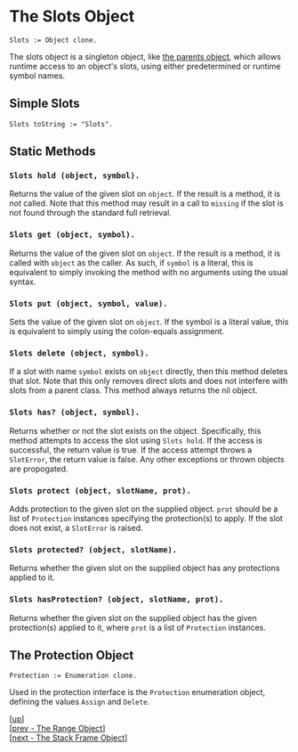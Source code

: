 
# The Slots Object

    Slots := Object clone.

The slots object is a singleton object,
like [the parents object](parents.md), which allows runtime access to
an object's slots, using either predetermined or runtime symbol names.

## Simple Slots

    Slots toString := "Slots".

## Static Methods

### `Slots hold (object, symbol).`

Returns the value of the given slot on `object`. If the result is a
method, it is *not* called. Note that this method may result in a call
to `missing` if the slot is not found through the standard full
retrieval.

### `Slots get (object, symbol).`

Returns the value of the given slot on `object`. If the result is a
method, it is called with `object` as the caller. As such, if `symbol`
is a literal, this is equivalent to simply invoking the method with no
arguments using the usual syntax.

### `Slots put (object, symbol, value).`

Sets the value of the given slot on `object`. If the symbol is a
literal value, this is equivalent to simply using the colon-equals
assignment.

### `Slots delete (object, symbol).`

If a slot with name `symbol` exists on `object` directly, then this
method deletes that slot. Note that this only removes direct slots and
does not interfere with slots from a parent class. This method always
returns the nil object.

### `Slots has? (object, symbol).`

Returns whether or not the slot exists on the object. Specifically,
this method attempts to access the slot using `Slots hold`. If
the access is successful, the return value is true. If the access
attempt throws a `SlotError`, the return value is false. Any other
exceptions or thrown objects are propogated.

### `Slots protect (object, slotName, prot).`

Adds protection to the given slot on the supplied object. `prot`
should be a list of `Protection` instances specifying the
protection(s) to apply. If the slot does not exist, a `SlotError` is
raised.

### `Slots protected? (object, slotName).`

Returns whether the given slot on the supplied object has any
protections applied to it.

### `Slots hasProtection? (object, slotName, prot).`

Returns whether the given slot on the supplied object has the given
protection(s) applied to it, where `prot` is a list of `Protection`
instances.

## The Protection Object

    Protection := Enumeration clone.

Used in the protection interface is the `Protection` enumeration
object, defining the values `Assign` and `Delete`.

[[up](.)]
<br/>[[prev - The Range Object](range.md)]
<br/>[[next - The Stack Frame Object](stackframe.md)]

